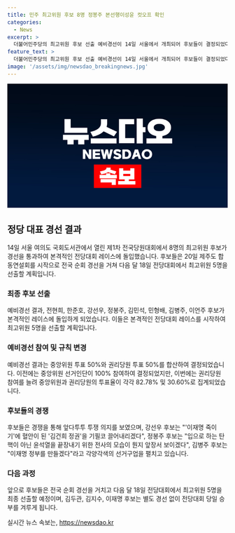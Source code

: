 ```yaml
---
title: 민주 최고위원 후보 8명 정봉주 본선행이성윤 컷오프 확인
categories:
  - News
excerpt: >
  더불어민주당의 최고위원 후보 선출 예비경선이 14일 서울에서 개최되어 후보들이 결정되었다. 이들은 8·18 전당대회를 앞두고 본격적인 전국순회 경선을 거쳐 최종 후보 8명으로 압축되었는데, 이 중 7명은 현역 의원이었다. 예비경선의 결과는 중앙위원과 권리당원 투표의 합산으로 결정되었고, 권리당원의 참여도가 늘어나면서 후보들의 투쟁 의지가 강조되고 있다. 다음 달 18일 전당대회에서 최고위원 5명을 최종 선출할 예정이며, 국민 여론조사와 함께 결정될 예정이다. (150자)
feature_text: >
  더불어민주당의 최고위원 후보 선출 예비경선이 14일 서울에서 개최되어 후보들이 결정되었다. 이들은 8·18 전당대회를 앞두고 본격적인 전국순회 경선을 거쳐 최종 후보 8명으로 압축되었는데, 이 중 7명은 현역 의원이었다. 예비경선의 결과는 중앙위원과 권리당원 투표의 합산으로 결정되었고, 권리당원의 참여도가 늘어나면서 후보들의 투쟁 의지가 강조되고 있다. 다음 달 18일 전당대회에서 최고위원 5명을 최종 선출할 예정이며, 국민 여론조사와 함께 결정될 예정이다. (150자)
image: '/assets/img/newsdao_breakingnews.jpg'
---
```


<p><img src="/assets/img/newsdao_breakingnews.jpg" alt="bookingtag 속보" /></p>

<h2 data-ke-size="size26">정당 대표 경선 결과</h2>

<p data-ke-size="size16">14일 서울 여의도 국회도서관에서 열린 제1차 전국당원대회에서 8명의 최고위원 후보가 경선을 통과하여 본격적인 전당대회 레이스에 돌입했습니다. 후보들은 20일 제주도 합동연설회를 시작으로 전국 순회 경선을 거쳐 다음 달 18일 전당대회에서 최고위원 5명을 선출할 계획입니다.</p>

<h3 data-ke-size="size24">최종 후보 선출</h3>

<p data-ke-size="size16">예비경선 결과, 전현희, 한준호, 강선우, 정봉주, 김민석, 민형배, 김병주, 이언주 후보가 본격적인 레이스에 돌입하게 되었습니다. 이들은 본격적인 전당대회 레이스를 시작하여 최고위원 5명을 선출할 계획입니다.</p>

<h3 data-ke-size="size24">예비경선 참여 및 규칙 변경</h3>

<p data-ke-size="size16">예비경선 결과는 중앙위원 투표 50%와 권리당원 투표 50%를 합산하여 결정되었습니다. 이전에는 중앙위원 선거인단이 100% 참여하여 결정되었지만, 이번에는 권리당원 참여를 늘려 중앙위원과 권리당원의 투표율이 각각 82.78% 및 30.60%로 집계되었습니다.</p>

<h3 data-ke-size="size24">후보들의 경쟁</h3>

<p data-ke-size="size16">후보들은 경쟁을 통해 앞다투투 투쟁 의지를 보였으며, 강선우 후보는 "'이재명 죽이기'에 혈안이 된 '김건희 정권'을 기필코 끌어내리겠다", 정봉주 후보는 "입으로 하는 탄핵이 아닌 윤석열을 끝장내기 위한 전사의 모습이 뭔지 앞장서 보이겠다", 김병주 후보는 "이재명 정부를 만들겠다"라고 각양각색의 선거구업을 펼치고 있습니다.</p>

<h3 data-ke-size="size24">다음 과정</h3>

<p data-ke-size="size16">앞으로 후보들은 전국 순회 경선을 거치고 다음 달 18일 전당대회에서 최고위원 5명을 최종 선출할 예정이며, 김두관, 김지수, 이재명 후보는 별도 경선 없이 전당대회 당일 승부를 겨루게 됩니다.</p>
실시간 뉴스 속보는, <a href="https://newsdao.kr" rel="dofollow">https://newsdao.kr</a>


